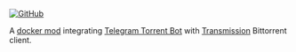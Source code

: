[![GitHub](https://img.shields.io/github/issues/fertkir/tg-torrent-bot-node?logo=github)](https://github.com/fertkir/tg-torrent-bot-node "view the source code")

A [docker mod](https://linuxserver.github.io/docker-mods/) integrating [Telegram Torrent Bot](https://hub.docker.com/r/fertkir/tg-torrent-bot) 
with [Transmission](https://hub.docker.com/r/linuxserver/transmission) Bittorrent client.